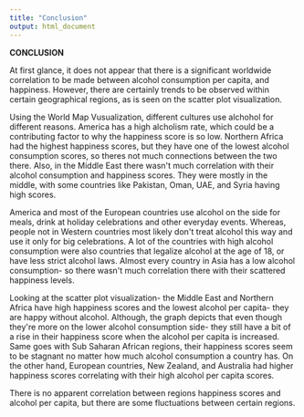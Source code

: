 ```yaml
---
title: "Conclusion"
output: html_document
---
```



**CONCLUSION**

At first glance, it does not appear that there is a significant worldwide correlation to be made between alcohol consumption per capita, and happiness. However, there are certainly trends to be observed within certain geographical regions, as is seen on the scatter plot visualization. 

Using the World Map Vusualization, different cultures use alchohol for different reasons. America has a high alcholism rate, which could be a contributing factor to why the happiness score is so low. Northern Africa had the highest happiness scores, but they have one of the lowest alcohol consumption scores, so theres not much connections between the two there. Also, in the Middle East there wasn't much correlation with their alcohol consumption and happiness scores. They were mostly in the middle, with some countries like Pakistan, Oman, UAE, and Syria having high scores. 

America and most of the European countries use alcohol on the side for meals, drink at holiday celebrations and other everyday events. Whereas, people not in Western countries most likely don't treat alcohol this way and use it only for big celebrations. A lot of the countries with high alcohol consumption were also countries that legalize alcohol at the age of 18, or have less strict alcohol laws. Almost every country in Asia has a low alcohol consumption- so there wasn't much correlation there with their scattered happiness levels.

Looking at the scatter plot visualization- the Middle East and Northern Africa have high happiness scores and the lowest alcohol per capita- they are happy without alcohol. Although, the graph depicts that even though they're more on the lower alcohol consumption side- they still have a bit of a rise in their happiness score when the alcohol per capita is increased. Same goes with Sub Saharan African regions, their happiness scores seem to be stagnant no matter how much alcohol consumption a country has. On the other hand, European countries, New Zealand, and Australia had higher happiness scores correlating with their high alcohol per capita scores.

There is no apparent correlation between regions happiness scores and alcohol per capita, but there are some fluctuations between certain  regions.

